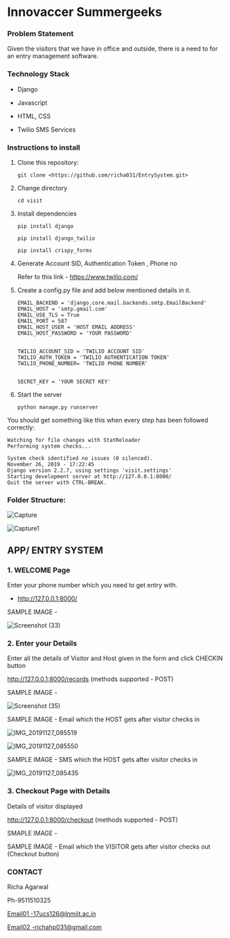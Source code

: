 Innovaccer Summergeeks
==============================================

### Problem Statement

Given the visitors that we have in office and outside, there is a need to for an entry management
software.

### Technology Stack

-   Django

-   Javascript

-   HTML, CSS

-   Twilio SMS Services

### Instructions to install

1. Clone this repository:

   ```git clone <https://github.com/richa031/EntrySystem.git>```

2. Change directory

   ```cd visit```

3. Install dependencies

   ```pip install django```

   ```pip install django_twilio```

   ```pip install crispy_forms```

4. Generate Account SID, Authentication Token , Phone no

   Refer to this link - <https://www.twilio.com/>

5. Create a config.py file and add below mentioned details in it.
   ```
   EMAIL_BACKEND = 'django.core.mail.backends.smtp.EmailBackend'
   EMAIL_HOST = 'smtp.gmail.com'
   EMAIL_USE_TLS = True
   EMAIL_PORT = 587
   EMAIL_HOST_USER = 'HOST EMAIL ADDRESS'
   EMAIL_HOST_PASSWORD = 'YOUR PASSWORD'


   TWILIO_ACCOUNT_SID = 'TWILIO ACCOUNT SID'
   TWILIO_AUTH_TOKEN = 'TWILIO AUTHENTICATION TOKEN'
   TWILIO_PHONE_NUMBER= 'TWILIO PHONE NUMBER'


   SECRET_KEY = 'YOUR SECRET KEY'
   ```

6. Start the server

   ```python manage.py runserver```

You should get something like this when every step has been followed correctly:
   ```
   Watching for file changes with StatReloader
   Performing system checks...

   System check identified no issues (0 silenced).
   November 26, 2019 - 17:22:45
   Django version 2.2.7, using settings 'visit.settings'
   Starting development server at http://127.0.0.1:8000/
   Quit the server with CTRL-BREAK.
   ```

### Folder Structure:
![Capture](https://user-images.githubusercontent.com/32764563/69664139-c349c600-10ad-11ea-9f09-9dddc2835d6b.PNG)


![Capture1](https://user-images.githubusercontent.com/32764563/69664168-cfce1e80-10ad-11ea-9089-621e073cd2a0.PNG)


APP/ ENTRY SYSTEM
---------------

### 1\. WELCOME Page

Enter your phone number which you need to get entry with.

 - http://127.0.0.1:8000/ 

SAMPLE IMAGE -


![Screenshot (33)](https://user-images.githubusercontent.com/32764563/69664417-58e55580-10ae-11ea-81d8-3f18e131fdec.png)


### 2\. Enter your Details

Enter all the details of Visitor and Host given in the form and click CHECKIN button

http://127.0.0.1:8000/records  (methods supported - POST)

SAMPLE IMAGE -

![Screenshot (35)](https://user-images.githubusercontent.com/32764563/69691225-73dab880-10f4-11ea-89a0-e330beeb3949.png)

SAMPLE IMAGE - Email which the HOST gets after visitor checks in

![IMG_20191127_085519](https://user-images.githubusercontent.com/32764563/69691297-a5538400-10f4-11ea-8c02-6e4bdbc04a7b.jpg)

![IMG_20191127_085550](https://user-images.githubusercontent.com/32764563/69691303-a8e70b00-10f4-11ea-879b-f7e81e445f74.jpg)

SAMPLE IMAGE - SMS which the HOST gets after visitor checks in

![IMG_20191127_085435](https://user-images.githubusercontent.com/32764563/69691307-abe1fb80-10f4-11ea-83ad-8f415a03799b.jpg)


 
### 3\. Checkout Page with Details

Details of visitor displayed

http://127.0.0.1:8000/checkout  (methods supported - POST)

SMAPLE IMAGE - 

SAMPLE IMAGE - Email which the VISITOR gets after visitor checks out (Checkout button)


### CONTACT

Richa Agarwal

Ph-9511510325

[Email01 -17ucs126@lnmiit.ac.in](mailto:Email-17ucs126@lnmiit.ac.in)

[Email02 ](mailto:Email-17ucs126@lnmiit.ac.in)<-richahp031@gmail.com>

